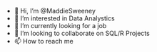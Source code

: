 - 👋 Hi, I’m @MaddieSweeney
- 👀 I’m interested in Data Analystics
- 🌱 I’m currently looking for a job
- 💞️ I’m looking to collaborate on SQL/R Projects
- 📫 How to reach me 

<!---
mrsrm5/mrsrm5 is a ✨ special ✨ repository because its `README.md` (this file) appears on your GitHub profile.
You can click the Preview link to take a look at your changes.
--->

